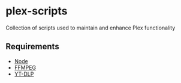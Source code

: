 # plex-scripts

Collection of scripts used to maintain and enhance Plex functionality

## Requirements

- [Node](https://github.com/nodejs)
- [FFMPEG](https://github.com/FFmpeg/FFmpeg)
- [YT-DLP](https://github.com/yt-dlp/yt-dlp)
